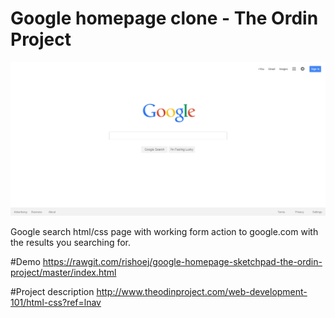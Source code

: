 # Google homepage clone - The Ordin Project
![](https://github.com/rishoej/src/blob/master/gifs/google-homepage-the-ordin-project.gif)

Google search html/css page with working form action to google.com with the results you searching for.
 
#Demo 
https://rawgit.com/rishoej/google-homepage-sketchpad-the-ordin-project/master/index.html
 
#Project description
http://www.theodinproject.com/web-development-101/html-css?ref=lnav
